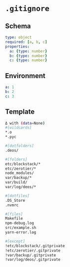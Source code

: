 # `.gitignore`

## Schema

```yaml
type: object
required: [a, b, c]
properties:
  a: {type: number}
  b: {type: number}
  c: {type: number}
```

## Environment

```yaml
a: 1
b: 2
c: 3
```

## Template

```sh
Δ with (data=None)
#[wildcards]
*.o
*.pyc

#[dotfolders]
.deos/

#[folders]
etc/blockstack/*
etc/zerotier/*
node_modules/
var/backup/*
var/build/
var/log/deos/*

#[dotfiles]
.DS_Store
.nvmrc

#[files]
Makefile
npm-debug.log
src/example.sh
yarn-error.log

#[except]
!etc/blockstack/.gitprivate
!etc/zerotier/.gitprivate
!var/backup/.gitprivate
!var/log/deos/.gitprivate
```
